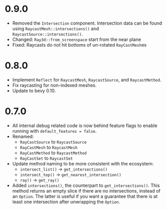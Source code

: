 # 0.9.0
- Removed the `Intersection` component. Intersection data can be found using `RaycastMesh::intersections()` and `RaycastSource::intersections()`.
- Changed: `Ray3d::from_screenspace` start from the near plane
- Fixed: Raycasts do not hit bottoms of un-rotated `RayCastMesh`es

# 0.8.0

- Implement `Reflect` for `RaycastMesh`, `RaycastSource`, and `RaycastMethod`.
- Fix raycasting for non-indexed meshes.
- Update to bevy 0.10.

# 0.7.0

- All internal debug related code is now behind feature flags to enable running with
  `default_features = false`. 
- Renamed:
  - `RayCastSource` to `RaycastSource`
  - `RayCastMesh` to `RaycastMesh`
  - `RayCastMethod` to `RaycastMethod`
  - `RayCastSet` to `RaycastSet`
- Update method naming to be more consistent with the ecosystem:
  - `intersect_list()` -> `get_intersections()`
  - `intersect_top()` -> `get_nearest_intersection()`
  - `ray()` -> `get_ray()`
- Added `intersections()`, the counterpart to `get_intersections()`. This method returns an empty
  slice if there are no intersections, instead of an `Option`. The latter is useful if you want a
  guarantee that there is at least one intersection after unwrapping the `Option`.